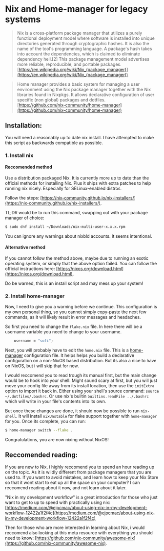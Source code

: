 # Nix and Home-manager for legacy systems

> Nix is a cross-platform package manager that utilizes a purely functional deployment model where software is installed into unique directories generated through cryptographic hashes. It is also the name of the tool's programming language. A package's hash takes into account the dependencies, which is claimed to eliminate dependency hell.[2] This package management model advertises more reliable, reproducible, and portable packages.  
[https://en.wikipedia.org/wiki/Nix_(package_manager)](https://en.wikipedia.org/wiki/Nix_(package_manager))

> Home manager provides a basic system for managing a user environment using the Nix package manager together with the Nix libraries found in Nixpkgs. It allows declarative configuration of user specific (non global) packages and dotfiles.  
[https://github.com/nix-community/home-manager](https://github.com/nix-community/home-manager)

## Installation:

You will need a reasonably up to date nix install. I have attempted to make
this script as backwards compatible as possible.

### 1. Install nix

#### Reccomended method

Use a distribution packaged Nix. It is currently more up to date than
the official methods for installing Nix. Plus it ships with extra patches to help 
running nix nicely. Especially for SELinux-enabled distros.

Follow the steps:
[https://nix-community.github.io/nix-installers/](https://nix-community.github.io/nix-installers/).

TL;DR would be to run this command, swapping out with your package manager
of choice:

```bash
$ sudo dnf install ~/Downloads/nix-multi-user-x.x.x.rpm
```

You can ignore any warnings about nixbld accounts. It seems intentional.

#### Alternative method

If you cannot follow the method above, maybe due to running an exotic
operating system, or simply that the above option failed. You can follow the
official instructions here:
[https://nixos.org/download.html](https://nixos.org/download.html).

Do be warned, this is an install script and may mess up your system!

### 2. Install home-manager 

Now, I need to give you a warning before we continue. This configuration is
my own personal thing, so you cannot simply copy-paste the next few
commands, as it will likely result in error messages and headaches.

So first you need to change the `flake.nix` file. In here there will be a
username variable you need to change to your username.

```nix
    username = "sofi";
```

Next, you will probably have to edit the `home.nix` file. This is a
[home-manager](https://github.com/nix-community/home-manager) configuration
file. It helps helps you build a declarative configuration on a non-NixOS
based distribution. But its also a nice to have on NixOS, but i will skip
that for now.

I would reccomend you to read trough its manual first,
but the main change would be to hook into your shell. Might sound scary at 
first, but you will just move your config file away from its install location,
then use the `initExtra` option to import it back in. Either using 
your shell's source command: `source ~/.dotfiles/.bashrc`. Or use
nix's builtin `builtins.readFile ../.bashrc` which will write in your file's
contents into its own.

But once these changes are done, it should now be possible to run `nix-shell`.
It will install `nixUnstable` for flake support together with `home-manager`
for you. Once its complete, you can run:

```bash
$ home-manager switch --flake .
```

Congratulations, you are now nixing without NixOS!

## Reccomended reading:

If you are new to Nix, i highly reccomend you to spend an hour reading up on
the topic. As it is wildly different from package managers that you are used
to. If you want to avoid mistakes, and learn how to keep your Nix Store so that
it wont start to eat up all the space on your computer? I can reccomend reading
about it now, and not learn about it later.

"Nix in my development workflow" is a great introduction for those who just
want to get to up to speed with practically using nix:
[https://medium.com/@ejpcmac/about-using-nix-in-my-development-workflow-12422a1f2f4c](https://medium.com/@ejpcmac/about-using-nix-in-my-development-workflow-12422a1f2f4c)

Then for those who are more interested in learning about Nix, i would reccomend 
also looking at this meta resource with everything you should need to know:
[https://github.com/nix-community/awesome-nix](https://github.com/nix-community/awesome-nix).

